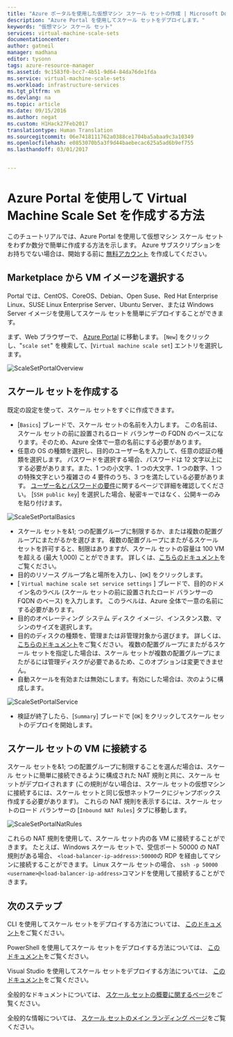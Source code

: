 ```yaml
---
title: "Azure ポータルを使用した仮想マシン スケール セットの作成 | Microsoft Docs"
description: "Azure Portal を使用してスケール セットをデプロイします。"
keywords: "仮想マシン スケール セット"
services: virtual-machine-scale-sets
documentationcenter: 
author: gatneil
manager: madhana
editor: tysonn
tags: azure-resource-manager
ms.assetid: 9c1583f0-bcc7-4b51-9d64-84da76de1fda
ms.service: virtual-machine-scale-sets
ms.workload: infrastructure-services
ms.tgt_pltfrm: vm
ms.devlang: na
ms.topic: article
ms.date: 09/15/2016
ms.author: negat
ms.custom: H1Hack27Feb2017
translationtype: Human Translation
ms.sourcegitcommit: 06e7418111762a0388ce1704ba5abaa9c3a10349
ms.openlocfilehash: e0853070b5a3f9d44baebecac625a5ad6b9ef755
ms.lasthandoff: 03/01/2017


---
```

# <a name="how-to-create-a-virtual-machine-scale-set-with-the-azure-portal"></a>Azure Portal を使用して Virtual Machine Scale Set を作成する方法
このチュートリアルでは、Azure Portal を使用して仮想マシン スケール セットをわずか数分で簡単に作成する方法を示します。 Azure サブスクリプションをお持ちでない場合は、開始する前に [無料アカウント](https://azure.microsoft.com/free/) を作成してください。

## <a name="choose-the-vm-image-from-the-marketplace"></a>Marketplace から VM イメージを選択する
Portal では、CentOS、CoreOS、Debian、Open Suse、Red Hat Enterprise Linux、SUSE Linux Enterprise Server、Ubuntu Server、または Windows Server イメージを使用してスケール セットを簡単にデプロイすることができます。

まず、Web ブラウザーで、 [Azure Portal](https://portal.azure.com) に移動します。 [`New`] をクリックし、"`scale set`" を検索して、[`Virtual machine scale set`] エントリを選択します。

![ScaleSetPortalOverview](./media/virtual-machine-scale-sets-portal-create/ScaleSetPortalOverview.PNG)

## <a name="create-the-scale-set"></a>スケール セットを作成する
既定の設定を使って、スケール セットをすぐに作成できます。

* [`Basics`] ブレードで、スケール セットの名前を入力します。 この名前は、スケール セットの前に設置されるロード バランサーの FQDN のベースになります。そのため、Azure 全体で一意の名前にする必要があります。
* 任意の OS の種類を選択し、目的のユーザー名を入力して、任意の認証の種類を選択します。 パスワードを選択する場合、パスワードは 12 文字以上にする必要があります。また、1 つの小文字、1 つの大文字、1 つの数字、1 つの特殊文字という複雑さの 4 要件のうち、3 つを満たしている必要があります。 [ユーザー名とパスワードの要件](../virtual-machines/virtual-machines-windows-faq.md#what-are-the-username-requirements-when-creating-a-vm)に関するページで詳細を確認してください。 [`SSH public key`] を選択した場合、秘密キーではなく、公開キーのみを貼り付けます。

![ScaleSetPortalBasics](./media/virtual-machine-scale-sets-portal-create/ScaleSetPortalBasics.PNG)

* スケール セットを&1; つの配置グループに制限するか、または複数の配置グループにまたがるかを選びます。 複数の配置グループにまたがるスケール セットを許可すると、制限はありますが、スケール セットの容量は 100 VM を超える (最大 1,000) ことができます。 詳しくは、[こちらのドキュメント](./virtual-machine-scale-sets-placement-groups.md)をご覧ください。
* 目的のリソース グループ名と場所を入力し、[`OK`] をクリックします。
* [ `Virtual machine scale set service settings` ] ブレードで、目的のドメイン名のラベル (スケール セットの前に設置されたロード バランサーの FQDN のベース) を入力します。 このラベルは、Azure 全体で一意の名前にする必要があります。
* 目的のオペレーティング システム ディスク イメージ、インスタンス数、マシンのサイズを選択します。
* 目的のディスクの種類を、管理または非管理対象から選びます。 詳しくは、[こちらのドキュメント](./virtual-machine-scale-sets-managed-disks.md)をご覧ください。 複数の配置グループにまたがるスケール セットを指定した場合は、スケール セットが複数の配置グループにまたがるには管理ディスクが必要であるため、このオプションは変更できません。
* 自動スケールを有効または無効にします。有効にした場合は、次のように構成します。

![ScaleSetPortalService](./media/virtual-machine-scale-sets-portal-create/ScaleSetPortalService.PNG)

* 検証が終了したら、[`Summary`] ブレードで [`OK`] をクリックしてスケール セットのデプロイを開始します。


## <a name="connect-to-a-vm-in-the-scale-set"></a>スケール セットの VM に接続する
スケール セットを&1; つの配置グループに制限することを選んだ場合は、スケール セットに簡単に接続できるように構成された NAT 規則と共に、スケール セットがデプロイされます (この規則がない場合は、スケール セットの仮想マシンに接続するには、スケール セットと同じ仮想ネットワークにジャンプボックス作成する必要があります)。 これらの NAT 規則を表示するには、スケール セットのロード バランサーの [`Inbound NAT Rules`] タブに移動します。

![ScaleSetPortalNatRules](./media/virtual-machine-scale-sets-portal-create/ScaleSetPortalNatRules.PNG)

これらの NAT 規則を使用して、スケール セット内の各 VM に接続することができます。 たとえば、Windows スケール セットで、受信ポート 50000 の NAT 規則がある場合、 `<load-balancer-ip-address>:50000`の RDP を経由してマシンに接続することができます。 Linux スケール セットの場合、 `ssh -p 50000 <username>@<load-balancer-ip-address>`コマンドを使用して接続することができます。

## <a name="next-steps"></a>次のステップ
CLI を使用してスケール セットをデプロイする方法については、 [このドキュメント](virtual-machine-scale-sets-cli-quick-create.md)をご覧ください。

PowerShell を使用してスケール セットをデプロイする方法については、 [このドキュメント](virtual-machine-scale-sets-windows-create.md)をご覧ください。

Visual Studio を使用してスケール セットをデプロイする方法については、 [このドキュメント](virtual-machine-scale-sets-vs-create.md)をご覧ください。

全般的なドキュメントについては、 [スケール セットの概要に関するページ](virtual-machine-scale-sets-overview.md)をご覧ください。

全般的な情報については、 [スケール セットのメイン ランディング ページ](https://azure.microsoft.com/services/virtual-machine-scale-sets/)をご覧ください。


